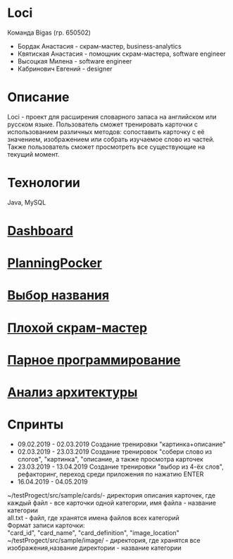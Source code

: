 # Loci
Команда Bigas (гр. 650502)
* Бордак Анастасия - скрам-мастер, business-analytics
* Квятиская Анастасия - помощник скрам-мастера, software engineer 
* Высоцкая Милена - software engineer
* Кабринович Евгений - designer
# Описание
Loci - проект для расширения словарного запаса на английском или русском языке. Пользователь сможет тренировать карточки с использованием различных методов: сопоставить карточку с её значением, изображением или собрать изучаемое слово из частей. Также пользователь сможет просмотреть все существующие на текущий момент.
# Технологии
Java, MySQL 
# [Dashboard](https://trello.com/b/MJmoT6JF/bigas)
# [PlanningPocker](https://play.planningpoker.com/play/game/YjlRoLAd1b59TqEGoOXF4dw8fAMCyyUt)
# [Выбор названия](https://goo.gl/forms/aYxLI051cNnhsHCr1)
# [Плохой скрам-мастер](https://goo.gl/forms/62OnkV5bjACXl06I2)
# [Парное программирование](https://github.com/Anastasiyabordak/Loci/blob/master/pair_programming.md)
# [Анализ архитектуры](https://github.com/Anastasiyabordak/Loci/blob/master/doc/arch.md)
# Спринты
* 09.02.2019 - 02.03.2019 Создание тренировки "картинка+описание"
* 02.03.2019 - 23.03.2019 Создание тренировок "собери слово из слогов", "картинка", "описание, а также просмотра карточек
* 23.03.2019 - 13.04.2019 Создание тренировки "выбор из 4-ёх слов", рефакторинг, переход среди приложения по нажатию ENTER
* 16.04.2019 - 04.05.2019


~/testProgect/src/sample/cards/- директория описания карточек, где каждый файл - все карточки одной категории, имя файла - название категории <br> 
all.txt - файл, где хранятся имена файлов всех категорий <br> 
Формат записи карточки: <br> 
"card_id", "card_name", "card_definition", "image_location" <br> 
~/testProgect/src/sample/image/ - директория, где хранятся все изображения,название директории - название категории <br> 
